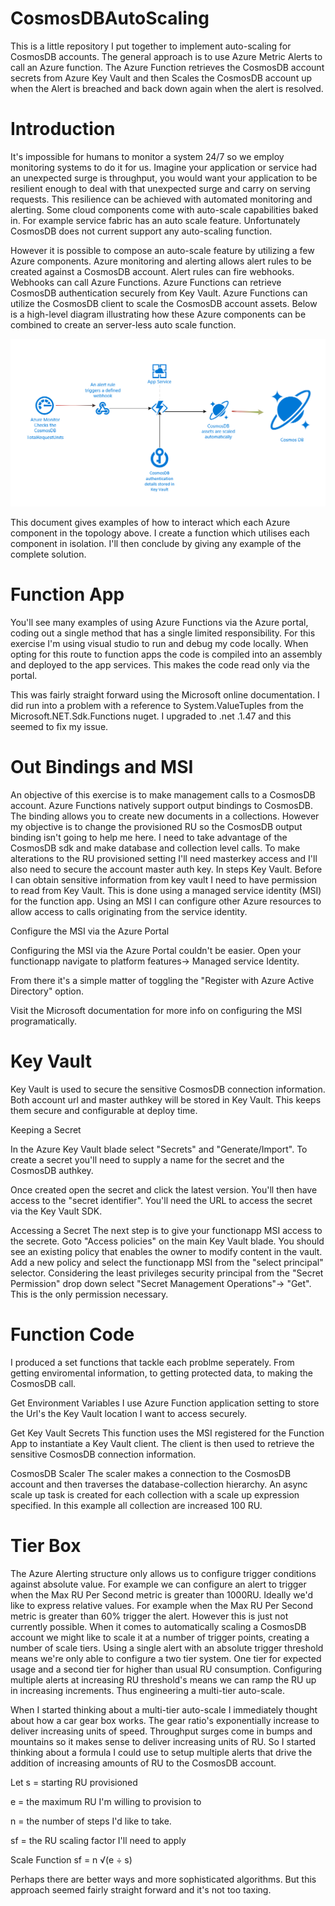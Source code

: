 # CosmosDBAutoScaling

This is a little repository I put together to implement auto-scaling for CosmosDB accounts. The general approach is to use Azure Metric Alerts to call an Azure function. The Azure Function retrieves the CosmosDB account secrets from Azure Key Vault and then Scales the CosmosDB account up when the Alert is breached and back down again when the alert is resolved. 

# Introduction

It's impossible for humans to monitor a system 24/7 so we employ monitoring systems to do it for us. Imagine your application or service had an unexpected surge is throughput, you would want your application to be resilient enough to deal with that unexpected surge and carry on serving requests. This resilience can be achieved with automated monitoring and alerting. Some cloud components come with auto-scale capabilities baked in. For example service fabric has an auto scale feature. Unfortunately CosmosDB does not current support any auto-scaling function.

However it is possible to compose an auto-scale feature by utilizing a few Azure components. Azure monitoring and alerting allows alert rules to be created against a CosmosDB account. Alert rules can fire webhooks. Webhooks can call Azure Functions. Azure Functions can retrieve CosmosDB authentication securely from Key Vault. Azure Functions can utilize the CosmosDB client to scale the CosmosDB account assets. Below is a high-level diagram illustrating how these Azure components can be combined to create an server-less auto scale function.

![alt text](https://github.com/GaryStrange/CosmosDBAutoScaling/blob/master/CosmosDBServerLessScaleUp.png)

This document gives examples of how to interact which each Azure component in the topology above. I create a function which utilises each component in isolation. I'll then conclude by giving any example of the complete solution.



# Function App
You'll see many examples of using Azure Functions via the Azure portal, coding out a single method that has a single limited responsibility. For this exercise I'm using visual studio to run and debug my code locally. When opting for this route to function apps the code is compiled into an assembly and deployed to the app services. This makes the code read only via the portal. 

This was fairly straight forward using the Microsoft online documentation. I did run into a problem with a reference to System.ValueTuples from the Microsoft.NET.Sdk.Functions nuget. I upgraded to .net .1.47 and this seemed to fix my issue.

# Out Bindings and MSI
An objective of this exercise is to make management calls to a CosmosDB account. Azure Functions natively support output bindings to CosmosDB. The binding allows you to create new documents in a collections. However my objective is to change the provisioned RU so the CosmosDB output binding isn't going to help me here. I need to take advantage of the CosmosDB sdk and make database and collection level calls. To make alterations to the RU provisioned setting I'll need masterkey access and I'll also need to secure the account master auth key. In steps Key Vault. Before I can obtain sensitive information from key vault I need to have permission to read from Key Vault. This is done using a managed service identity (MSI) for the function app. Using an MSI I can configure other Azure resources to allow access to calls originating from the service identity. 



Configure the MSI via the Azure Portal


Configuring the MSI via the Azure Portal couldn't be easier. Open your functionapp navigate to platform features→ Managed service Identity.



From there it's a simple matter of toggling the "Register with Azure Active Directory" option.



Visit the Microsoft documentation for more info on configuring the MSI programatically.




# Key Vault
Key Vault is used to secure the sensitive CosmosDB connection information. Both account url and master authkey will be stored in Key Vault. This keeps them secure and configurable at deploy time.

Keeping a Secret


In the Azure Key Vault blade select "Secrets" and "Generate/Import". To create a secret you'll need to supply a name for the secret and the CosmosDB authkey.







Once created open the secret and click the latest version. You'll then have access to the "secret identifier". You'll need the URL to access the secret via the Key Vault SDK.


Accessing a Secret
The next step is to give your functionapp MSI access to the secrete. Goto "Access policies" on the main Key Vault blade. You should see an existing policy that enables the owner to modify content in the vault. Add a new policy and select the functionapp MSI from the "select principal" selector. Considering the least privileges security principal from the "Secret Permission" drop down select "Secret Management Operations"→ "Get". This is the only permission necessary.





# Function Code
I produced a set functions that tackle each problme seperately. From getting enviromental information, to getting protected data, to making the CosmosDB call.

Get Environment Variables
I use Azure Function application setting to store the Url's the Key Vault location I want to access securely.

Get Key Vault Secrets
This function uses the MSI registered for the Function App to instantiate a Key Vault client. The client is then used to retrieve the sensitive CosmosDB connection information.

CosmosDB Scaler
The scaler makes a connection to the CosmosDB account and then traverses the database-collection hierarchy. An async scale up task is created for each collection with a scale up expression specified. In this example all collection are increased 100 RU.

# Tier Box
The Azure Alerting structure only allows us to configure trigger conditions against absolute value. For example we can configure an alert to trigger when the Max RU Per Second metric is greater than 1000RU. Ideally we'd like to express relative values. For example when the Max RU Per Second metric is greater than 60% trigger the alert. However this is just not currently possible. When it comes to automatically scaling a CosmosDB account we might like to scale it at a number of trigger points, creating a number of scale tiers. Using a single alert with an absolute trigger threshold means we're only able to configure a two tier system. One tier for expected usage and a second tier for higher than usual RU consumption. Configuring multiple alerts at increasing RU threshold's means we can ramp the RU up in increasing increments. Thus engineering a multi-tier auto-scale.

When I started thinking about a multi-tier auto-scale I immediately thought about how a car gear box works. The gear ratio's exponentially increase to deliver increasing units of speed. Throughput surges come in bumps and mountains so it makes sense to deliver increasing units of RU. So I started thinking about a formula I could use to setup multiple alerts that drive the addition of increasing amounts of RU to the CosmosDB account.



Let
s = starting RU provisioned

e = the maximum RU I'm willing to provision to

n = the number of steps I'd like to take.

sf = the RU scaling factor I'll need to apply

Scale Function
sf = n √(e ÷ s)



Perhaps there are better ways and more sophisticated algorithms. But this approach seemed fairly straight forward and it's not too taxing.
